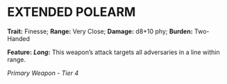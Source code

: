 ﻿---
tags:
  - Item
  - Weapon
name: 'EXTENDED POLEARM'
trait: 'Finesse'
range: 'Very Close'
damage: 'd8+10 phy'
burden: 'Two-Handed'
feat_name: 'Long'
feat_text: 'This weapon’s attack targets all adversaries in a line within range.'
primary_or_secondary: 'Primary Weapon'
tier: 4
---

# EXTENDED POLEARM

**Trait:** Finesse; **Range:** Very Close; **Damage:** d8+10 phy; **Burden:** Two-Handed

**Feature:** ***Long:*** This weapon’s attack targets all adversaries in a line within range.

*Primary Weapon - Tier 4*
